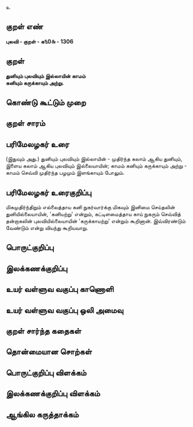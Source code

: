 உ

## குறள் எண் 

**புலவி - குறள் - க௩0௬ - 1306**

## குறள் 

**துனியும் புலவியும் இல்லாயின் காமம்  
கனியும் கருக்காயும் அற்று.** 

## கொண்டு கூட்டும் முறை


## குறள் சாரம் 


## பரிமேலழகர் உரை

(இதுவும் அது.) துனியும் புலவியும் இல்லாயின் - முதிர்ந்த கலாம் ஆகிய துனியும், இளைய கலாம் ஆகிய புலவியும் இல்லையாயின்; காமம் கனியும் கருக்காயும் அற்று - காமம் செவ்வி முதிர்ந்த பழமும் இளங்காயும் போலும்.

## பரிமேலழகர் உரைகுறிப்பு   

மிகமுதிர்ந்திறும் எல்லைத்தாய கனி நுகர்வார்க்கு மிகவும் இனிமை செய்தலின் துனியில்லையாயின், 'கனியற்று' என்றும், கட்டிளமைத்தாய காய் நுகரும் செவ்வித் தன்றாகலின் புலவியில்லையாயின் 'கருக்காயற்று' என்றும் கூறினான். இவ்விரண்டும் வேண்டும் என்று வியந்து கூறியவாறு.

## பொருட்குறிப்பு 


## இலக்கணக்குறிப்பு  


## உயர் வள்ளுவ வகுப்பு காணொளி


## உயர் வள்ளுவ வகுப்பு ஒலி அமைவு 

 
## குறள் சார்ந்த கதைகள் 


## தொன்மையான சொற்கள்


## பொருட்குறிப்பு விளக்கம்


## இலக்கணக்குறிப்பு விளக்கம்


## ஆங்கில கருத்தாக்கம் 



